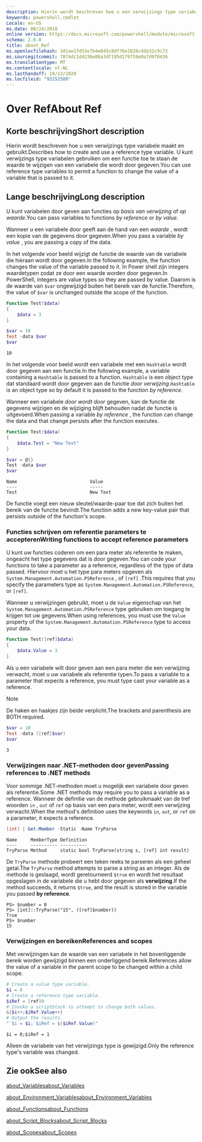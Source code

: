 ```yaml
---
description: Hierin wordt beschreven hoe u een verwijzings type variabele maakt en gebruikt. U kunt verwijzings type variabelen gebruiken om een functie toe te staan de waarde te wijzigen van een variabele die wordt door gegeven.
keywords: powershell,cmdlet
Locale: en-US
ms.date: 08/24/2018
online version: https://docs.microsoft.com/powershell/module/microsoft.powershell.core/about/about_ref?view=powershell-5.1&WT.mc_id=ps-gethelp
schema: 2.0.0
title: about_Ref
ms.openlocfilehash: 3d1ae1fd53e7b4e845c8df76e1826c45b32c9c72
ms.sourcegitcommit: f874dc1d4236e06a3df195d179f59e0a7d9f8436
ms.translationtype: MT
ms.contentlocale: nl-NL
ms.lasthandoff: 10/13/2020
ms.locfileid: "93252580"
---
```

# <a name="about-ref"></a><span data-ttu-id="f4ffd-105">Over Ref</span><span class="sxs-lookup"><span data-stu-id="f4ffd-105">About Ref</span></span>

## <a name="short-description"></a><span data-ttu-id="f4ffd-106">Korte beschrijving</span><span class="sxs-lookup"><span data-stu-id="f4ffd-106">Short description</span></span>

<span data-ttu-id="f4ffd-107">Hierin wordt beschreven hoe u een verwijzings type variabele maakt en gebruikt.</span><span class="sxs-lookup"><span data-stu-id="f4ffd-107">Describes how to create and use a reference type variable.</span></span> <span data-ttu-id="f4ffd-108">U kunt verwijzings type variabelen gebruiken om een functie toe te staan de waarde te wijzigen van een variabele die wordt door gegeven.</span><span class="sxs-lookup"><span data-stu-id="f4ffd-108">You can use reference type variables to permit a function to change the value of a variable that is passed to it.</span></span>

## <a name="long-description"></a><span data-ttu-id="f4ffd-109">Lange beschrijving</span><span class="sxs-lookup"><span data-stu-id="f4ffd-109">Long description</span></span>

<span data-ttu-id="f4ffd-110">U kunt variabelen door geven aan functies op *basis van verwijzing* of *op waarde*.</span><span class="sxs-lookup"><span data-stu-id="f4ffd-110">You can pass variables to functions *by reference* or *by value*.</span></span>

<span data-ttu-id="f4ffd-111">Wanneer u een variabele door geeft aan de hand van een *waarde* , wordt een kopie van de gegevens door gegeven.</span><span class="sxs-lookup"><span data-stu-id="f4ffd-111">When you pass a variable *by value* , you are passing a copy of the data.</span></span>

<span data-ttu-id="f4ffd-112">In het volgende voor beeld wijzigt de functie de waarde van de variabele die hieraan wordt door gegeven.</span><span class="sxs-lookup"><span data-stu-id="f4ffd-112">In the following example, the function changes the value of the variable passed to it.</span></span> <span data-ttu-id="f4ffd-113">In Power shell zijn integers waardetypen zodat ze door een waarde worden door gegeven.</span><span class="sxs-lookup"><span data-stu-id="f4ffd-113">In PowerShell, integers are value types so they are passed by value.</span></span>
<span data-ttu-id="f4ffd-114">Daarom is de waarde van `$var` ongewijzigd buiten het bereik van de functie.</span><span class="sxs-lookup"><span data-stu-id="f4ffd-114">Therefore, the value of `$var` is unchanged outside the scope of the function.</span></span>

```powershell
Function Test($data)
{
    $data = 3
}

$var = 10
Test -data $var
$var
```

```output
10
```

<span data-ttu-id="f4ffd-115">In het volgende voor beeld wordt een variabele met een `Hashtable` wordt door gegeven aan een functie.</span><span class="sxs-lookup"><span data-stu-id="f4ffd-115">In the following example, a variable containing a `Hashtable` is passed to a function.</span></span> <span data-ttu-id="f4ffd-116">`Hashtable` is een object type dat standaard wordt door gegeven aan de functie *door verwijzing*.</span><span class="sxs-lookup"><span data-stu-id="f4ffd-116">`Hashtable` is an object type so by default it is passed to the function *by reference*.</span></span>

<span data-ttu-id="f4ffd-117">Wanneer een variabele *door wordt door* gegeven, kan de functie de gegevens wijzigen en de wijziging blijft behouden nadat de functie is uitgevoerd.</span><span class="sxs-lookup"><span data-stu-id="f4ffd-117">When passing a variable *by reference* , the function can change the data and that change persists after the function executes.</span></span>

```powershell
Function Test($data)
{
    $data.Test = "New Text"
}

$var = @{}
Test -data $var
$var
```

```output
Name                           Value
----                           -----
Test                           New Text
```

<span data-ttu-id="f4ffd-118">De functie voegt een nieuw sleutel/waarde-paar toe dat zich buiten het bereik van de functie bevindt.</span><span class="sxs-lookup"><span data-stu-id="f4ffd-118">The function adds a new key-value pair that persists outside of the function's scope.</span></span>

### <a name="writing-functions-to-accept-reference-parameters"></a><span data-ttu-id="f4ffd-119">Functies schrijven om referentie parameters te accepteren</span><span class="sxs-lookup"><span data-stu-id="f4ffd-119">Writing functions to accept reference parameters</span></span>

<span data-ttu-id="f4ffd-120">U kunt uw functies coderen om een para meter als referentie te maken, ongeacht het type gegevens dat is door gegeven.</span><span class="sxs-lookup"><span data-stu-id="f4ffd-120">You can code your functions to take a parameter as a reference, regardless of the type of data passed.</span></span> <span data-ttu-id="f4ffd-121">Hiervoor moet u het type para meters opgeven als `System.Management.Automation.PSReference` , of `[ref]` .</span><span class="sxs-lookup"><span data-stu-id="f4ffd-121">This requires that you specify the parameters type as `System.Management.Automation.PSReference`, or `[ref]`.</span></span>

<span data-ttu-id="f4ffd-122">Wanneer u verwijzingen gebruikt, moet u de `Value` eigenschap van het `System.Management.Automation.PSReference` type gebruiken om toegang te krijgen tot uw gegevens.</span><span class="sxs-lookup"><span data-stu-id="f4ffd-122">When using references, you must use the `Value` property of the `System.Management.Automation.PSReference` type to access your data.</span></span>

```powershell
Function Test([ref]$data)
{
    $data.Value = 3
}
```

<span data-ttu-id="f4ffd-123">Als u een variabele wilt door geven aan een para meter die een verwijzing verwacht, moet u uw variabele als referentie typen.</span><span class="sxs-lookup"><span data-stu-id="f4ffd-123">To pass a variable to a parameter that expects a reference, you must type cast your variable as a reference.</span></span>

> [!NOTE]
> <span data-ttu-id="f4ffd-124">De haken en haakjes zijn beide verplicht.</span><span class="sxs-lookup"><span data-stu-id="f4ffd-124">The brackets and parenthesis are BOTH required.</span></span>

```powershell
$var = 10
Test -data ([ref]$var)
$var
```

```output
3
```

### <a name="passing-references-to-net-methods"></a><span data-ttu-id="f4ffd-125">Verwijzingen naar .NET-methoden door geven</span><span class="sxs-lookup"><span data-stu-id="f4ffd-125">Passing references to .NET methods</span></span>

<span data-ttu-id="f4ffd-126">Voor sommige .NET-methoden moet u mogelijk een variabele door geven als referentie.</span><span class="sxs-lookup"><span data-stu-id="f4ffd-126">Some .NET methods may require you to pass a variable as a reference.</span></span> <span data-ttu-id="f4ffd-127">Wanneer de definitie van de methode gebruikmaakt van de tref woorden `in` , `out` of `ref` op basis van een para meter, wordt een verwijzing verwacht.</span><span class="sxs-lookup"><span data-stu-id="f4ffd-127">When the method's definition uses the keywords `in`, `out`, or `ref` on a parameter, it expects a reference.</span></span>

```powershell
[int] | Get-Member -Static -Name TryParse
```

```output
Name     MemberType Definition
----     ---------- ----------
TryParse Method     static bool TryParse(string s, [ref] int result)
```

<span data-ttu-id="f4ffd-128">De `TryParse` methode probeert een teken reeks te parseren als een geheel getal.</span><span class="sxs-lookup"><span data-stu-id="f4ffd-128">The `TryParse` method attempts to parse a string as an integer.</span></span> <span data-ttu-id="f4ffd-129">Als de methode is geslaagd, wordt geretourneerd `$true` en wordt het resultaat opgeslagen in de variabele die u hebt door gegeven als **verwijzing**.</span><span class="sxs-lookup"><span data-stu-id="f4ffd-129">If the method succeeds, it returns `$true`, and the result is stored in the variable you passed **by reference**.</span></span>

```
PS> $number = 0
PS> [int]::TryParse("15", ([ref]$number))
True
PS> $number
15
```

### <a name="references-and-scopes"></a><span data-ttu-id="f4ffd-130">Verwijzingen en bereiken</span><span class="sxs-lookup"><span data-stu-id="f4ffd-130">References and scopes</span></span>

<span data-ttu-id="f4ffd-131">Met verwijzingen kan de waarde van een variabele in het bovenliggende bereik worden gewijzigd binnen een onderliggend bereik.</span><span class="sxs-lookup"><span data-stu-id="f4ffd-131">References allow the value of a variable in the parent scope to be changed within a child scope.</span></span>

```powershell
# Create a value type variable.
$i = 0
# Create a reference type variable.
$iRef = [ref]0
# Invoke a scriptblock to attempt to change both values.
&{$i++;$iRef.Value++}
# Output the results.
"`$i = $i;`$iRef = $($iRef.Value)"
```

```output
$i = 0;$iRef = 1
```

<span data-ttu-id="f4ffd-132">Alleen de variabele van het verwijzings type is gewijzigd.</span><span class="sxs-lookup"><span data-stu-id="f4ffd-132">Only the reference type's variable was changed.</span></span>

## <a name="see-also"></a><span data-ttu-id="f4ffd-133">Zie ook</span><span class="sxs-lookup"><span data-stu-id="f4ffd-133">See also</span></span>

[<span data-ttu-id="f4ffd-134">about_Variables</span><span class="sxs-lookup"><span data-stu-id="f4ffd-134">about_Variables</span></span>](about_Variables.md)

[<span data-ttu-id="f4ffd-135">about_Environment_Variables</span><span class="sxs-lookup"><span data-stu-id="f4ffd-135">about_Environment_Variables</span></span>](about_Environment_Variables.md)

[<span data-ttu-id="f4ffd-136">about_Functions</span><span class="sxs-lookup"><span data-stu-id="f4ffd-136">about_Functions</span></span>](about_Functions.md)

[<span data-ttu-id="f4ffd-137">about_Script_Blocks</span><span class="sxs-lookup"><span data-stu-id="f4ffd-137">about_Script_Blocks</span></span>](about_Script_Blocks.md)

[<span data-ttu-id="f4ffd-138">about_Scopes</span><span class="sxs-lookup"><span data-stu-id="f4ffd-138">about_Scopes</span></span>](about_scopes.md)
